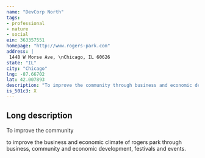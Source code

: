 ```yaml
---
name: "DevCorp North"
tags:
- professional
- nature
- social
ein: 363357551
homepage: "http://www.rogers-park.com"
address: |
 1448 W Morse Ave, \nChicago, IL 60626
state: "IL"
city: "Chicago"
lng: -87.66702
lat: 42.007893
description: "To improve the community through business and economic development activities"
is_501c3: X
---
```


## Long description

To improve the community
  
  to improve the business and economic climate of rogers park through business, community and economic development, festivals and events. 
